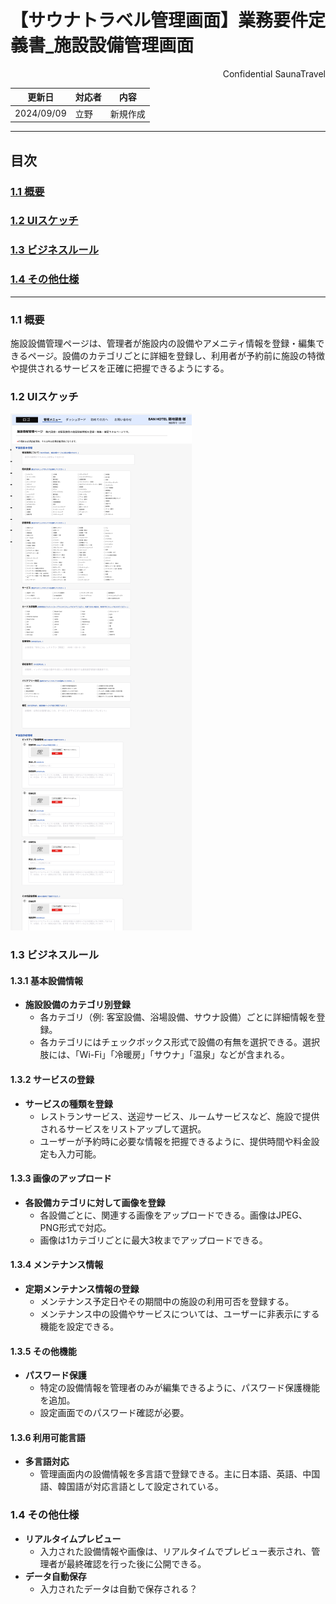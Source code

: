 # 【サウナトラベル管理画面】業務要件定義書_施設設備管理画面

<div style="text-align: right;">
Confidential SaunaTravel
</div>

|更新日|対応者|内容|
|-|-|-|
| 2024/09/09 | 立野 | 新規作成 |

***

## 目次
### [1.1 概要](#anchor1)
### [1.2 UIスケッチ](#anchor2)
### [1.3 ビジネスルール](#anchor3)
### [1.4 その他仕様](#anchor4)

***

<a id="anchor1"></a>

### 1.1 概要
施設設備管理ページは、管理者が施設内の設備やアメニティ情報を登録・編集できるページ。設備のカテゴリごとに詳細を登録し、利用者が予約前に施設の特徴や提供されるサービスを正確に把握できるようにする。

<a id="anchor2"></a>

### 1.2 UIスケッチ
![施設設備管理ページ](image\16_施設詳細情報管理画面.png)

<a id="anchor3"></a>

### 1.3 ビジネスルール

#### 1.3.1 基本設備情報
- **施設設備のカテゴリ別登録**
  - 各カテゴリ（例: 客室設備、浴場設備、サウナ設備）ごとに詳細情報を登録。
  - 各カテゴリにはチェックボックス形式で設備の有無を選択できる。選択肢には、「Wi-Fi」「冷暖房」「サウナ」「温泉」などが含まれる。

#### 1.3.2 サービスの登録
- **サービスの種類を登録**
  - レストランサービス、送迎サービス、ルームサービスなど、施設で提供されるサービスをリストアップして選択。
  - ユーザーが予約時に必要な情報を把握できるように、提供時間や料金設定も入力可能。

#### 1.3.3 画像のアップロード
- **各設備カテゴリに対して画像を登録**
  - 各設備ごとに、関連する画像をアップロードできる。画像はJPEG、PNG形式で対応。
  - 画像は1カテゴリごとに最大3枚までアップロードできる。

#### 1.3.4 メンテナンス情報
- **定期メンテナンス情報の登録**
  - メンテナンス予定日やその期間中の施設の利用可否を登録する。
  - メンテナンス中の設備やサービスについては、ユーザーに非表示にする機能を設定できる。

#### 1.3.5 その他機能
- **パスワード保護**
  - 特定の設備情報を管理者のみが編集できるように、パスワード保護機能を追加。
  - 設定画面でのパスワード確認が必要。

#### 1.3.6 利用可能言語
- **多言語対応**
  - 管理画面内の設備情報を多言語で登録できる。主に日本語、英語、中国語、韓国語が対応言語として設定されている。

<a id="anchor4"></a>

### 1.4 その他仕様
- **リアルタイムプレビュー**
  - 入力された設備情報や画像は、リアルタイムでプレビュー表示され、管理者が最終確認を行った後に公開できる。
- **データ自動保存**
  - 入力されたデータは自動で保存される？
